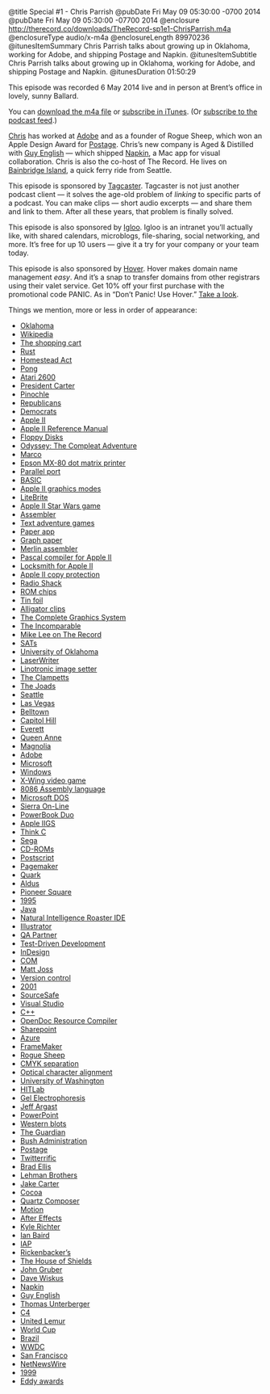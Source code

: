 @title Special #1 - Chris Parrish
@pubDate Fri May 09 05:30:00 -0700 2014
@pubDate Fri May 09 05:30:00 -07700 2014
@enclosure http://therecord.co/downloads/TheRecord-sp1e1-ChrisParrish.m4a
@enclosureType audio/x-m4a
@enclosureLength 89970236
@itunesItemSummary Chris Parrish talks about growing up in Oklahoma, working for Adobe, and shipping Postage and Napkin.
@itunesItemSubtitle Chris Parrish talks about growing up in Oklahoma, working for Adobe, and shipping Postage and Napkin.
@itunesDuration 01:50:29

This episode was recorded 6 May 2014 live and in person at Brent’s office in lovely, sunny Ballard.

You can <a href="http://therecord.co/downloads/TheRecord-sp1e1-ChrisParrish.m4a">download the m4a file</a> or <a href="https://itunes.apple.com/us/podcast/the-record/id791861057">subscribe in iTunes</a>. (Or <a href="http://therecord.co/xml/rss.xml">subscribe to the podcast feed</a>.)

<a href="https://twitter.com/twenty3">Chris</a> has worked at <a href="http://adobe.com/">Adobe</a> and as a founder of Rogue Sheep, which won an Apple Design Award for <a href="http://www.macworld.com/article/1140874/postage.html">Postage</a>. Chris’s new company is Aged & Distilled with <a href="http://kickingbear.com/blog/">Guy English</a> — which shipped <a href="http://aged-and-distilled.com/napkin/">Napkin</a>, a Mac app for visual collaboration. Chris is also the co-host of The Record. He lives on <a href="http://www.ci.bainbridge-isl.wa.us/">Bainbridge Island</a>, a quick ferry ride from Seattle.

<p class="sponsor">This episode is sponsored by <a href="https://itunes.apple.com/us/app/tagcaster/id662918542?mt=8">Tagcaster</a>. Tagcaster is not just another podcast client — it solves the age-old problem of <i>linking</i> to specific parts of a podcast. You can make clips — short audio excerpts — and share them and link to them. After all these years, that problem is finally solved.</p>

<p class="sponsor">This episode is also sponsored by <a href="http://igloosoftware.com/therecord">Igloo</a>. Igloo is an intranet you’ll actually like, with shared calendars, microblogs, file-sharing, social networking, and more. It’s free for up 10 users — give it a try for your company or your team today.</p>

<p class="sponsor">This episode is also sponsored by <a href="https://www.hover.com/">Hover</a>. Hover makes domain name management <i>easy</i>. And it’s a snap to transfer domains from other registrars using their valet service. Get 10% off your first purchase with the promotional code PANIC. As in “Don’t Panic! Use Hover.” <a href="https://www.hover.com/">Take a look</a>.</p>

Things we mention, more or less in order of appearance:

<ul>
<li><a href="http://www.ok.gov">Oklahoma</a></li>
<li><a href="http://www.wikipedia.org">Wikipedia</a></li>
<li><a href="http://en.wikipedia.org/wiki/Shopping_cart">The shopping cart</a></li>
<li><a href="http://en.wikipedia.org/wiki/Rust">Rust</a></li>
<li><a href="http://en.wikipedia.org/wiki/Homestead_Acts">Homestead Act</a></li>
<li><a href="http://www.pong-story.com/intro.htm">Pong</a></li>
<li><a href="https://www.atari2600.com">Atari 2600</a></li>
<li><a href="http://www.whitehouse.gov/about/presidents/jimmycarter">President Carter</a></li>
<li><a href="http://en.wikipedia.org/wiki/Pinochle">Pinochle</a></li>
<li><a href="http://en.wikipedia.org/wiki/Republican_Party_(United_States)">Republicans</a></li>
<li><a href="http://en.wikipedia.org/wiki/Democratic_Party_(United_States)">Democrats</a></li>
<li><a href="http://apple2history.org">Apple II</a></li>
<li><a href="https://archive.org/details/applerefjan78">Apple II Reference Manual</a></li>
<li><a href="http://en.wikipedia.org/wiki/Floppy_disk">Floppy Disks</a></li>
<li><a href="">Odyssey: The Compleat Adventure</a></li>
<li><a href="http://www.marco.org">Marco</a></li>
<li><a href="http://global.epson.com/company/corporate_history/milestone_products/11_mx80.html">Epson MX-80 dot matrix printer</a></li>
<li><a href="http://en.wikipedia.org/wiki/Parallel_port">Parallel port</a></li>
<li><a href="http://time.com/69316/basic/">BASIC</a></li>
<li><a href="http://en.wikipedia.org/wiki/Apple_II_graphics">Apple II graphics modes</a></li>
<li><a href="http://www.hasbro.com/litebrite/en_US/">LiteBrite</a></li>
<li><a href="https://www.youtube.com/watch?v=OuZpZ4i3ql4">Apple II Star Wars game</a></li>
<li><a href="http://en.wikipedia.org/wiki/Assembler_(computing)#Assembler">Assembler</a></li>
<li><a href="http://en.wikipedia.org/wiki/Adventure_game">Text adventure games</a></li>
<li><a href="https://itunes.apple.com/us/app/paper-by-fiftythree/id506003812?mt=8">Paper app</a></li>
<li><a href="http://en.wikipedia.org/wiki/Graph_paper">Graph paper</a></li>
<li><a href="http://en.wikipedia.org/wiki/Merlin_(assembler)">Merlin assembler</a></li>
<li><a href="http://en.wikipedia.org/wiki/Apple_Pascal">Pascal compiler for Apple II</a></li>
<li><a href="http://www.apple2scans.net/apple-ii-documents/locksmith-6-0-users-manual/">Locksmith for Apple II</a></li>
<li><a href="http://www.fadden.com/techmisc/cassette-protect.htm">Apple II copy protection</a></li>
<li><a href="http://www.radioshack.com">Radio Shack</a></li>
<li><a href="http://en.wikipedia.org/wiki/Read-only_memory">ROM chips</a></li>
<li><a href="http://en.wikipedia.org/wiki/Tin_foil">Tin foil</a></li>
<li><a href="http://en.wikipedia.org/wiki/Crocodile_clip">Alligator clips</a></li>
<li><a href="http://graphicsmagician.com/polarware/pengraph.htm">The Complete Graphics System</a></li>
<li><a href="http://5by5.tv/incomparable">The Incomparable</a></li>
<li><a href="http://therecord.co/2014/04/25/mike_lee">Mike Lee on The Record</a></li>
<li><a href="https://sat.collegeboard.org/home">SATs</a></li>
<li><a href="http://www.ou.edu">University of Oklahoma</a></li>
<li><a href="http://en.wikipedia.org/wiki/LaserWriter">LaserWriter</a></li>
<li><a href="http://en.wikipedia.org/wiki/Linotronic">Linotronic image setter</a></li>
<li><a href="http://en.wikipedia.org/wiki/The_Beverly_Hillbillies">The Clampetts</a></li>
<li><a href="http://en.wikipedia.org/wiki/The_Grapes_of_Wrath">The Joads</a></li>
<li><a href="http://www.seattle.gov">Seattle</a></li>
<li><a href="http://www.lasvegasnevada.gov">Las Vegas</a></li>
<li><a href="http://en.wikipedia.org/wiki/Belltown,_Seattle">Belltown</a></li>
<li><a href="http://en.wikipedia.org/wiki/Capitol_Hill_(Seattle)">Capitol Hill</a></li>
<li><a href="http://www.ci.everett.wa.us">Everett</a></li>
<li><a href="http://en.wikipedia.org/wiki/Queen_Anne,_Seattle">Queen Anne</a></li>
<li><a href="http://en.wikipedia.org/wiki/Magnolia,_Seattle">Magnolia</a></li>
<li><a href="http://www.adobe.com">Adobe</a></li>
<li><a href="http://www.microsoft.com">Microsoft</a></li>
<li><a href="http://windows.microsoft.com/">Windows</a></li>
<li><a href="http://starwars.wikia.com/wiki/X-Wing_series_(computer_games)">X-Wing video game</a></li>
<li><a href="http://en.wikipedia.org/wiki/X86_assembly_language">8086 Assembly language</a></li>
<li><a href="http://en.wikipedia.org/wiki/MS-DOS">Microsoft DOS</a></li>
<li><a href="http://en.wikipedia.org/wiki/Sierra_Entertainment">Sierra On-Line</a></li>
<li><a href="http://en.wikipedia.org/wiki/PowerBook_Duo">PowerBook Duo</a></li>
<li><a href="http://oldcomputers.net/appleiigs.html">Apple IIGS</a></li>
<li><a href="http://en.wikipedia.org/wiki/THINK_C">Think C</a></li>
<li><a href="http://www.sega.com">Sega</a></li>
<li><a href="http://en.wikipedia.org/wiki/CD-ROM">CD-ROMs</a></li>
<li><a href="https://partners.adobe.com/public/developer/ps/index_specs.html">Postscript</a></li>
<li><a href="http://en.wikipedia.org/wiki/Adobe_PageMaker">Pagemaker</a></li>
<li><a href="http://www.quark.com">Quark</a></li>
<li><a href="http://en.wikipedia.org/wiki/Aldus">Aldus</a></li>
<li><a href="http://en.wikipedia.org/wiki/Pioneer_Square,_Seattle">Pioneer Square</a></li>
<li><a href="http://en.wikipedia.org/wiki/1995">1995</a></li>
<li><a href="http://www.java.com">Java</a></li>
<li><a href="http://www.mactech.com/articles/mactech/Vol.12/12.10/JavaIDEOlympics/index.html">Natural Intelligence Roaster IDE</a></li>
<li><a href="http://www.adobe.com/products/illustrator.html">Illustrator</a></li>
<li><a href="http://www.sqaforums.com/showflat.php?Number=275630">QA Partner</a></li>
<li><a href="http://david.heinemeierhansson.com/2014/tdd-is-dead-long-live-testing.html">Test-Driven Development</a></li>
<li><a href="http://www.adobe.com/products/indesign.html">InDesign</a></li>
<li><a href="https://www.microsoft.com/com/default.mspx">COM</a></li>
<li><a href="https://twitter.com/mattjoss">Matt Joss</a></li>
<li><a href="http://en.wikipedia.org/wiki/Revision_control">Version control</a></li>
<li><a href="http://en.wikipedia.org/wiki/2001">2001</a></li>
<li><a href="http://en.wikipedia.org/wiki/Microsoft_Visual_SourceSafe">SourceSafe</a></li>
<li><a href="http://msdn.microsoft.com/en-us/vstudio//">Visual Studio</a></li>
<li><a href="http://en.wikipedia.org/wiki/C++">C++</a></li>
<li><a href="http://en.wikipedia.org/wiki/OpenDoc">OpenDoc Resource Compiler</a></li>
<li><a href="http://office.microsoft.com/en-us/sharepoint/">Sharepoint</a></li>
<li><a href="http://azure.microsoft.com">Azure</a></li>
<li><a href="http://www.adobe.com/products/framemaker.html">FrameMaker</a></li>
<li><a href="https://twitter.com/roguesheep">Rogue Sheep</a></li>
<li><a href="http://printwearmag.com/article/screen-printing/separations-for-four-color-process-printing">CMYK separation</a></li>
<li><a href="http://www.fonts.com/content/learning/fyti/using-type-tools/optical-margin-alignment-in-indesign">Optical character alignment</a></li>
<li><a href="http://www.washington.edu">University of Washington</a></li>
<li><a href="http://www.hitl.washington.edu/home/">HITLab</a></li>
<li><a href="http://en.wikipedia.org/wiki/Gel_electrophoresis">Gel Electrophoresis</a></li>
<li><a href="https://github.com/jeffargast">Jeff Argast</a></li>
<li><a href="http://office.microsoft.com/en-us/powerpoint/">PowerPoint</a></li>
<li><a href="http://en.wikipedia.org/wiki/Western_blot">Western blots</a></li>
<li><a href="http://www.theguardian.com/">The Guardian</a></li>
<li><a href="http://en.wikipedia.org/wiki/Presidency_of_George_W._Bush">Bush Administration</a></li>
<li><a href="http://www.macworld.com/article/1140874/postage.html">Postage</a></li>
<li><a href="http://twitterrific.com/">Twitterrific</a></li>
<li><a href="http://pacifichelm.com">Brad Ellis</a></li>
<li><a href="http://en.wikipedia.org/wiki/Lehman_Brothers">Lehman Brothers</a></li>
<li><a href="https://twitter.com/JakeCarter">Jake Carter</a></li>
<li><a href="http://en.wikipedia.org/wiki/Cocoa_(API)">Cocoa</a></li>
<li><a href="http://en.wikipedia.org/wiki/Quartz_Composer">Quartz Composer</a></li>
<li><a href="https://www.apple.com/final-cut-pro/motion/">Motion</a></li>
<li><a href="http://www.adobe.com/products/aftereffects.html">After Effects</a></li>
<li><a href="https://twitter.com/kylerichter">Kyle Richter</a></li>
<li><a href="https://twitter.com/rtmfd">Ian Baird</a></li>
<li><a href="https://developer.apple.com/in-app-purchase/">IAP</a></li>
<li><a href="http://eddierickssf.com">Rickenbacker’s</a></li>
<li><a href="http://www.thehouseofshields.com">The House of Shields</a></li>
<li><a href="http://daringfireball.net">John Gruber</a></li>
<li><a href="http://betterelevation.com">Dave Wiskus</a></li>
<li><a href="http://aged-and-distilled.com/napkin/">Napkin</a></li>
<li><a href="http://kickingbear.com/blog/">Guy English</a></li>
<li><a href="https://twitter.com/ottokajetan">Thomas Unterberger</a></li>
<li><a href="http://en.wikipedia.org/wiki/C4_(conference)">C4</a></li>
<li><a href="https://twitter.com/unitedlemur">United Lemur</a></li>
<li><a href="http://www.fifa.com/worldcup/">World Cup</a></li>
<li><a href="http://en.wikipedia.org/wiki/Brazil">Brazil</a></li>
<li><a href="https://developer.apple.com/wwdc/">WWDC</a></li>
<li><a href="http://sfgov.org">San Francisco</a></li>
<li><a href="http://netnewswireapp.com">NetNewsWire</a></li>
<li><a href="http://en.wikipedia.org/wiki/1999">1999</a></li>
<li><a href="http://www.macworld.com/article/2071020/macworld-editors-choice-awards-the-best-products-of-2013.html">Eddy awards</a></li>
</ul>
